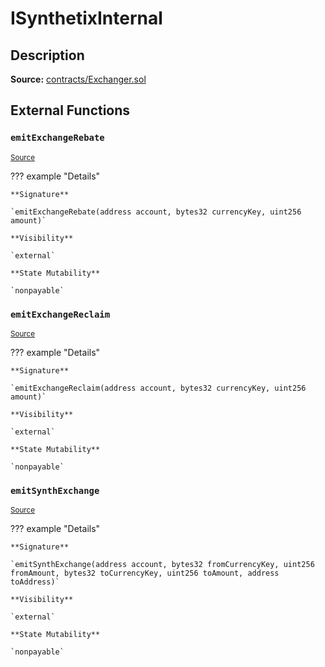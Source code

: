# ISynthetixInternal

## Description

**Source:** [contracts/Exchanger.sol](https://github.com/Synthetixio/synthetix/tree/v2.26.0-alpha/contracts/Exchanger.sol)

## External Functions

### `emitExchangeRebate`

<sub>[Source](https://github.com/Synthetixio/synthetix/tree/v2.26.0-alpha/contracts/Exchanger.sol#L39)</sub>

??? example "Details"

    **Signature**

    `emitExchangeRebate(address account, bytes32 currencyKey, uint256 amount)`

    **Visibility**

    `external`

    **State Mutability**

    `nonpayable`

### `emitExchangeReclaim`

<sub>[Source](https://github.com/Synthetixio/synthetix/tree/v2.26.0-alpha/contracts/Exchanger.sol#L33)</sub>

??? example "Details"

    **Signature**

    `emitExchangeReclaim(address account, bytes32 currencyKey, uint256 amount)`

    **Visibility**

    `external`

    **State Mutability**

    `nonpayable`

### `emitSynthExchange`

<sub>[Source](https://github.com/Synthetixio/synthetix/tree/v2.26.0-alpha/contracts/Exchanger.sol#L24)</sub>

??? example "Details"

    **Signature**

    `emitSynthExchange(address account, bytes32 fromCurrencyKey, uint256 fromAmount, bytes32 toCurrencyKey, uint256 toAmount, address toAddress)`

    **Visibility**

    `external`

    **State Mutability**

    `nonpayable`
